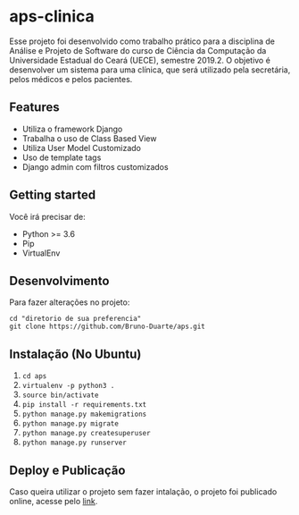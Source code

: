 # aps-clinica

Esse projeto foi desenvolvido como trabalho prático para a disciplina de Análise e Projeto de Software do curso 
de Ciência da Computação da Universidade Estadual do Ceará (UECE), semestre 2019.2. O objetivo é desenvolver um
sistema para uma clínica, que será utilizado pela secretária, pelos médicos e pelos pacientes.


## Features

- Utiliza o framework Django
- Trabalha o uso de Class Based View
- Utiliza User Model Customizado
- Uso de template tags
- Django admin com filtros customizados

## Getting started

Você irá precisar de:

- Python >= 3.6
- Pip
- VirtualEnv

## Desenvolvimento

Para fazer alterações no projeto:

```
cd "diretorio de sua preferencia"
git clone https://github.com/Bruno-Duarte/aps.git
```

## Instalação (No Ubuntu)

1. `cd aps`
2. `virtualenv -p python3 .`
3. `source bin/activate`
4. `pip install -r requirements.txt`
5. `python manage.py makemigrations`
6. `python manage.py migrate`
7. `python manage.py createsuperuser`
8. `python manage.py runserver`


## Deploy e Publicação

Caso queira utilizar o projeto sem fazer intalação, o projeto foi publicado online, acesse pelo [link](https://aps-clinica.herokuapp.com/).
